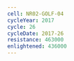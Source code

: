 ```yaml
---
cell: NR02-GOLF-04
cycleYear: 2017
cycle: 26
cycleDate: 2017-26
resistance: 463000
enlightened: 436000 
---
```

      